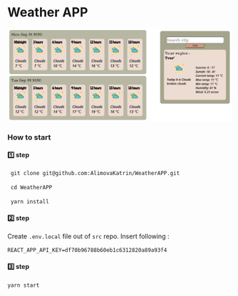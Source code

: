 # Weather APP
![screenshot](./readme-assets/Screenshot.png)
### How to start
#### 1️⃣ step
```
 git clone git@github.com:AlimovaKatrin/WeatherAPP.git

 cd WeatherAPP
 
 yarn install
```
#### 2️⃣ step
Create `.env.local` file out of `src` repo. 
Insert following :
```
REACT_APP_API_KEY=df70b96788b60eb1c6312820a89a93f4
```
#### 3️⃣ step
```
yarn start
```




 
